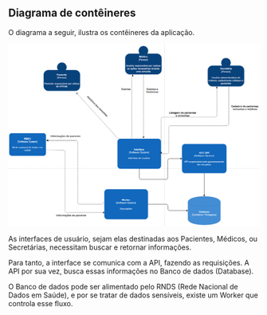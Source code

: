 ## Diagrama de contêineres

O diagrama a seguir, ilustra os contêineres da aplicação.


![](diagramas/c4_container.png)

As interfaces de usuário, sejam elas destinadas aos Pacientes, Médicos, ou Secretárias, necessitam buscar e retornar informações. 

Para tanto, a interface se comunica com a API, fazendo as requisições. A API por sua vez, busca essas informações no Banco de dados (Database).

O Banco de dados pode ser alimentado pelo RNDS (Rede Nacional de Dados em Saúde), e por se tratar de dados sensíveis, existe um Worker que controla esse fluxo.
